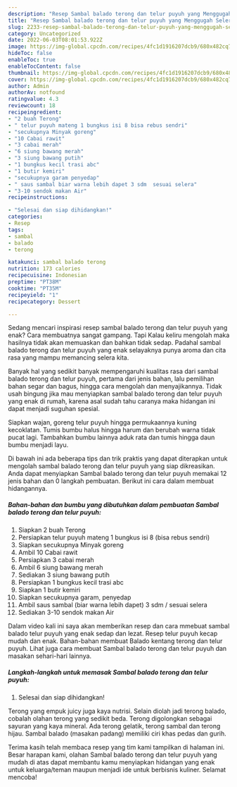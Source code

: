 ```yaml
---
description: "Resep Sambal balado terong dan telur puyuh yang Menggugah Selera"
title: "Resep Sambal balado terong dan telur puyuh yang Menggugah Selera"
slug: 2233-resep-sambal-balado-terong-dan-telur-puyuh-yang-menggugah-selera
category: Uncategorized
date: 2022-06-03T08:01:53.922Z
image: https://img-global.cpcdn.com/recipes/4fc1d1916207dcb9/680x482cq70/sambal-balado-terong-dan-telur-puyuh-foto-resep-utama.jpg
hideToc: false
enableToc: true
enableTocContent: false
thumbnail: https://img-global.cpcdn.com/recipes/4fc1d1916207dcb9/680x482cq70/sambal-balado-terong-dan-telur-puyuh-foto-resep-utama.jpg
cover: https://img-global.cpcdn.com/recipes/4fc1d1916207dcb9/680x482cq70/sambal-balado-terong-dan-telur-puyuh-foto-resep-utama.jpg
author: Admin
authorAv: notfound
ratingvalue: 4.3
reviewcount: 18
recipeingredient:
- "2 buah Terong"
- " telur puyuh mateng 1 bungkus isi 8 bisa rebus sendri"
- "secukupnya Minyak goreng"
- "10 Cabai rawit"
- "3 cabai merah"
- "6 siung bawang merah"
- "3 siung bawang putih"
- "1 bungkus kecil trasi abc"
- "1 butir kemiri"
- "secukupnya garam penyedap"
- " saus sambal biar warna lebih dapet 3 sdm  sesuai selera"
- "3-10 sendok makan Air"
recipeinstructions:

- "Selesai dan siap dihidangkan!"
categories:
- Resep
tags:
- sambal
- balado
- terong

katakunci: sambal balado terong 
nutrition: 173 calories
recipecuisine: Indonesian
preptime: "PT38M"
cooktime: "PT35M"
recipeyield: "1"
recipecategory: Dessert

---
```



Sedang mencari inspirasi resep sambal balado terong dan telur puyuh yang enak? Cara membuatnya sangat gampang. Tapi Kalau keliru mengolah maka hasilnya tidak akan memuaskan dan bahkan tidak sedap. Padahal sambal balado terong dan telur puyuh yang enak selayaknya punya aroma dan cita rasa yang mampu memancing selera kita.


Banyak hal yang sedikit banyak mempengaruhi kualitas rasa dari sambal balado terong dan telur puyuh, pertama dari jenis bahan, lalu pemilihan bahan segar dan bagus, hingga cara mengolah dan menyajikannya. Tidak usah bingung jika mau menyiapkan sambal balado terong dan telur puyuh yang enak di rumah, karena asal sudah tahu caranya maka hidangan ini dapat menjadi suguhan spesial.

Siapkan wajan, goreng telur puyuh hingga permukaannya kuning kecoklatan. Tumis bumbu halus hingga harum dan berubah warna tidak pucat lagi. Tambahkan bumbu lainnya aduk rata dan tumis hingga daun bumbu menjadi layu.


Di bawah ini ada beberapa tips dan trik praktis yang dapat diterapkan untuk mengolah sambal balado terong dan telur puyuh yang siap dikreasikan. Anda dapat menyiapkan Sambal balado terong dan telur puyuh memakai 12 jenis bahan dan 0 langkah pembuatan. Berikut ini cara dalam membuat hidangannya.

<!--inarticleads1-->

##### Bahan-bahan dan bumbu yang dibutuhkan dalam pembuatan Sambal balado terong dan telur puyuh:

1. Siapkan 2 buah Terong
1. Persiapkan  telur puyuh mateng 1 bungkus isi 8 (bisa rebus sendri)
1. Siapkan secukupnya Minyak goreng
1. Ambil 10 Cabai rawit
1. Persiapkan 3 cabai merah
1. Ambil 6 siung bawang merah
1. Sediakan 3 siung bawang putih
1. Persiapkan 1 bungkus kecil trasi abc
1. Siapkan 1 butir kemiri
1. Siapkan secukupnya garam, penyedap
1. Ambil  saus sambal (biar warna lebih dapet) 3 sdm / sesuai selera
1. Sediakan 3-10 sendok makan Air


Dalam video kali ini saya akan memberikan resep dan cara mmebuat sambal balado telur puyuh yang enak sedap dan lezat. Resep telur puyuh kecap mudah dan enak. Bahan-bahan membuat Balado kentang terong dan telur puyuh. Lihat juga cara membuat Sambal balado terong dan telur puyuh dan masakan sehari-hari lainnya. 

<!--inarticleads2-->

##### Langkah-langkah untuk memasak Sambal balado terong dan telur puyuh:


1. Selesai dan siap dihidangkan!

Terong yang empuk juicy juga kaya nutrisi. Selain diolah jadi terong balado, cobalah olahan terong yang sedikit beda. Terong digolongkan sebagai sayuran yang kaya mineral. Ada terong gelatik, terong sambal dan terong hijau. Sambal balado (masakan padang) memiliki ciri khas pedas dan gurih. 

Terima kasih telah membaca resep yang tim kami tampilkan di halaman ini. Besar harapan kami, olahan Sambal balado terong dan telur puyuh yang mudah di atas dapat membantu kamu menyiapkan hidangan yang enak untuk keluarga/teman maupun menjadi ide untuk berbisnis kuliner. Selamat mencoba!
